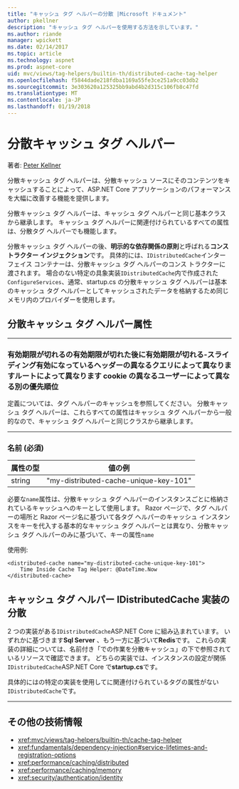 ```yaml
---
title: "キャッシュ タグ ヘルパーの分散 |Microsoft ドキュメント"
author: pkellner
description: "キャッシュ タグ ヘルパーを使用する方法を示しています。"
ms.author: riande
manager: wpickett
ms.date: 02/14/2017
ms.topic: article
ms.technology: aspnet
ms.prod: aspnet-core
uid: mvc/views/tag-helpers/builtin-th/distributed-cache-tag-helper
ms.openlocfilehash: f5844dade218fdba1169a55fe3ce251a9cc03db2
ms.sourcegitcommit: 3e303620a125325bb9abd4b2d315c106fb8c47fd
ms.translationtype: MT
ms.contentlocale: ja-JP
ms.lasthandoff: 01/19/2018
---
```

# <a name="distributed-cache-tag-helper"></a>分散キャッシュ タグ ヘルパー

著者: [Peter Kellner](http://peterkellner.net) 


分散キャッシュ タグ ヘルパーは、分散キャッシュ ソースにそのコンテンツをキャッシュすることによって、ASP.NET Core アプリケーションのパフォーマンスを大幅に改善する機能を提供します。

分散キャッシュ タグ ヘルパーは、キャッシュ タグ ヘルパーと同じ基本クラスから継承します。  キャッシュ タグ ヘルパーに関連付けられているすべての属性は、分散タグ ヘルパーでも機能します。


分散キャッシュ タグ ヘルパーの後、**明示的な依存関係の原則**と呼ばれる**コンス トラクター インジェクション**です。  具体的には、`IDistributedCache`インターフェイス コンテナーは、分散キャッシュ タグ ヘルパーのコンス トラクターに渡されます。  場合のない特定の具象実装`IDistributedCache`内で作成された`ConfigureServices`、通常、startup.cs の分散キャッシュ タグ ヘルパーは基本のキャッシュ タグ ヘルパーとしてキャッシュされたデータを格納するため同じメモリ内のプロバイダーを使用します。

## <a name="distributed-cache-tag-helper-attributes"></a>分散キャッシュ タグ ヘルパー属性

- - -

### <a name="enabled-expires-on-expires-after-expires-sliding-vary-by-header-vary-by-query-vary-by-route-vary-by-cookie-vary-by-user-vary-by-priority"></a>有効期限が切れるの有効期限が切れた後に有効期限が切れる-スライディング有効になっているヘッダーの異なるクエリによって異なりますルートによって異なります cookie の異なるユーザーによって異なる別の優先順位

定義については、タグ ヘルパーのキャッシュを参照してください。 分散キャッシュ タグ ヘルパーは、これらすべての属性はキャッシュ タグ ヘルパーから一般的なので、キャッシュ タグ ヘルパーと同じクラスから継承します。

- - -

### <a name="name-required"></a>名前 (必須)

| 属性の型    | 値の例     |
|----------------   |----------------   |
| string    | "my-distributed-cache-unique-key-101"     |

必要な`name`属性は、分散キャッシュ タグ ヘルパーのインスタンスごとに格納されているキャッシュへのキーとして使用します。  Razor ページで、タグ ヘルパーの場所と Razor ページ名に基づいて各タグ ヘルパーのキャッシュ インスタンスをキーを代入する基本的なキャッシュ タグ ヘルパーとは異なり、分散キャッシュ タグ ヘルパーのみに基づいて、キーの属性`name`

使用例:

```cshtml
<distributed-cache name="my-distributed-cache-unique-key-101">
    Time Inside Cache Tag Helper: @DateTime.Now
</distributed-cache>
```

## <a name="distributed-cache-tag-helper-idistributedcache-implementations"></a>キャッシュ タグ ヘルパー IDistributedCache 実装の分散

2 つの実装がある`IDistributedCache`ASP.NET Core に組み込まれています。  いずれかに基づきます**Sql Server** 、もう一方に基づいて**Redis**です。 これらの実装の詳細については、名前付き「での作業を分散キャッシュ」の下で参照されているリソースで確認できます。 どちらの実装では、インスタンスの設定が関係`IDistributedCache`ASP.NET Core で**startup.cs**です。

具体的にはの特定の実装を使用してに関連付けられているタグの属性がない`IDistributedCache`です。



- - -



## <a name="additional-resources"></a>その他の技術情報

* <xref:mvc/views/tag-helpers/builtin-th/cache-tag-helper>
* <xref:fundamentals/dependency-injection#service-lifetimes-and-registration-options>
* <xref:performance/caching/distributed>
* <xref:performance/caching/memory>
* <xref:security/authentication/identity>
